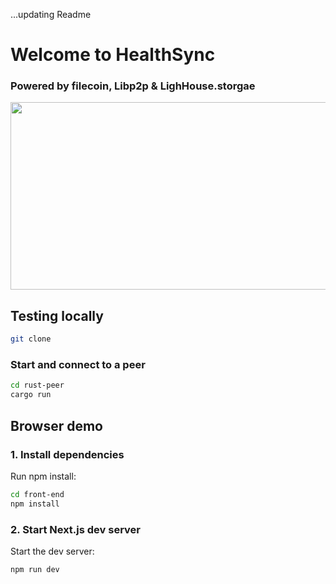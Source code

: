 ...updating Readme

# Welcome to HealthSync

### Powered by filecoin, Libp2p & LighHouse.storgae

<!-- [![Watch the video](https://img.youtube.com/vi/<VIDEO_ID>/hqdefault.jpg)](https://www.youtube.com/embed/<VIDEO_ID>) -->

[<img src="https://img.youtube.com/vi/<VIDEO_ID>/hqdefault.jpg" width="600" height="300"
/>](https://www.youtube.com/embed/)


## Testing locally

```bash
git clone

```

### Start and connect to a peer

```bash
cd rust-peer
cargo run
```

## Browser demo

### 1. Install dependencies

Run npm install:

```bash
cd front-end
npm install
```

### 2. Start Next.js dev server

Start the dev server:

```
npm run dev
```
